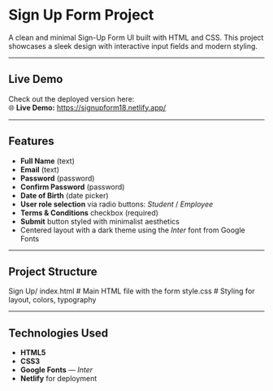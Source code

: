 #  Sign Up Form Project

A clean and minimal Sign-Up Form UI built with HTML and CSS. This project showcases a sleek design with interactive input fields and modern styling.

---

##  Live Demo

Check out the deployed version here:  
🌐 **Live Demo:** https://signupform18.netlify.app/

---

##  Features

- **Full Name** (text)
- **Email** (text)
- **Password** (password)
- **Confirm Password** (password)
- **Date of Birth** (date picker)
- **User role selection** via radio buttons: *Student* / *Employee*
- **Terms & Conditions** checkbox (required)
- **Submit** button styled with minimalist aesthetics
- Centered layout with a dark theme using the *Inter* font from Google Fonts

---

##  Project Structure
Sign Up/
index.html # Main HTML file with the form
style.css # Styling for layout, colors, typography

---

##  Technologies Used

- **HTML5**
- **CSS3**
- **Google Fonts** — *Inter*
- **Netlify** for deployment
